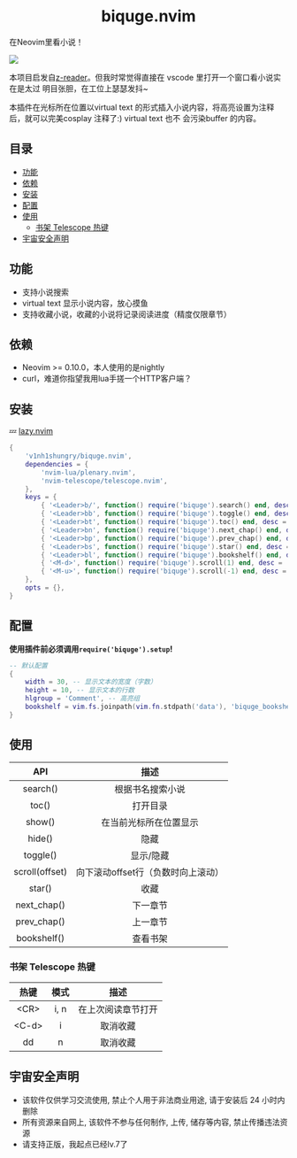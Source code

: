 <h1 align="center">biquge.nvim</h1>

在Neovim里看小说！

![](https://github.com/v1nh1shungry/biquge.nvim/assets/98312435/158a13b5-2af2-4e16-9caf-0c6d8e858829)

本项目启发自[z-reader](https://github.com/aooiuu/z-reader)。但我时常觉得直接在 vscode 里打开一个窗口看小说实在是太过
明目张胆，在工位上瑟瑟发抖~

本插件在光标所在位置以virtual text 的形式插入小说内容，将高亮设置为注释后，就可以完美cosplay 注释了:) virtual text 也不
会污染buffer 的内容。

## 目录

<!-- markdown-toc -->
* [功能](#功能)
* [依赖](#依赖)
* [安装](#安装)
* [配置](#配置)
* [使用](#使用)
  * [书架 Telescope 热键](#书架-Telescope-热键)
* [宇宙安全声明](#宇宙安全声明)
<!-- markdown-toc -->

## 功能

* 支持小说搜索
* virtual text 显示小说内容，放心摸鱼
* 支持收藏小说，收藏的小说将记录阅读进度（精度仅限章节）

## 依赖

* Neovim >= 0.10.0，本人使用的是nightly
* curl，难道你指望我用lua手搓一个HTTP客户端？

## 安装

💤 [lazy.nvim](https://github.com/folke/lazy.nvim)

```lua
{
    'v1nh1shungry/biquge.nvim',
    dependencies = {
        'nvim-lua/plenary.nvim',
        'nvim-telescope/telescope.nvim',
    },
    keys = {
        { '<Leader>b/', function() require('biquge').search() end, desc = 'Search' },
        { '<Leader>bb', function() require('biquge').toggle() end, desc = 'Toggle' },
        { '<Leader>bt', function() require('biquge').toc() end, desc = 'Toc' },
        { '<Leader>bn', function() require('biquge').next_chap() end, desc = 'Next chapter' },
        { '<Leader>bp', function() require('biquge').prev_chap() end, desc = 'Previous chapter' },
        { '<Leader>bs', function() require('biquge').star() end, desc = 'Star current book' },
        { '<Leader>bl', function() require('biquge').bookshelf() end, desc = 'Bookshelf' },
        { '<M-d>', function() require('biquge').scroll(1) end, desc = 'Scroll down' },
        { '<M-u>', function() require('biquge').scroll(-1) end, desc = 'Scroll up' },
    },
    opts = {},
}
```

## 配置

**使用插件前必须调用`require('biquge').setup`!**

```lua
-- 默认配置
{
    width = 30, -- 显示文本的宽度（字数）
    height = 10, -- 显示文本的行数
    hlgroup = 'Comment', -- 高亮组
    bookshelf = vim.fs.joinpath(vim.fn.stdpath('data'), 'biquge_bookshelf.json'), -- 书架存储路径
}
```

## 使用

|       API      |                描述                |
|:--------------:|:----------------------------------:|
|    search()    |          根据书名搜索小说          |
|      toc()     |              打开目录              |
|     show()     |       在当前光标所在位置显示       |
|     hide()     |                隐藏                |
|    toggle()    |              显示/隐藏             |
| scroll(offset) | 向下滚动offset行（负数时向上滚动） |
|     star()     |                收藏                |
|   next_chap()  |              下一章节              |
|   prev_chap()  |              上一章节              |
|   bookshelf()  |              查看书架              |

### 书架 Telescope 热键

|   热键   | 模式 |        描述        |
|:--------:|:----:|:------------------:|
|  &lt;CR> | i, n | 在上次阅读章节打开 |
| &lt;C-d> |   i  |      取消收藏      |
|    dd    |   n  |      取消收藏      |

## 宇宙安全声明

* 该软件仅供学习交流使用, 禁止个人用于非法商业用途, 请于安装后 24 小时内删除
* 所有资源来自网上, 该软件不参与任何制作, 上传, 储存等内容, 禁止传播违法资源
* 请支持正版，我起点已经lv.7了
